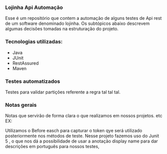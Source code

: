 ### Lojinha Api Automação
Esse é um repositório que contem a automação de alguns testes de Api rest de um software denominado lojinha. Os subtópicos abaixo descrevem algumas decisões tomadas na estruturação do projeto.
### Tecnologias utilizadas:

- Java
-  JUnit
- RestAssured
- Maven
### Testes automatizados
Testes para validar partições referente a regra tal tal tal.
### Notas gerais
Notas que servirão de forma clara o que realizamos em nossos projetos. etc
EX:

Utilizamos o Before easch para capturar o token qye será utilizado posteriormente nos métodos de teste.
Nesse projeto fazemos uso do Junit 5 , o que nos dá a possibilidade de usar a anotação display name para dar descrições em português para nossos testes,